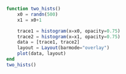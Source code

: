 ```julia
function two_hists()
    x0 = randn(500)
    x1 = x0+1

    trace1 = histogram(x=x0, opacity=0.75)
    trace2 = histogram(x=x1, opacity=0.75)
    data = [trace1, trace2]
    layout = Layout(barmode="overlay")
    plot(data, layout)
end
two_hists()
```


<div id="dc1d78de-b09f-4bcc-a9fc-969b1d9578ef"></div>

<script>
   thediv = document.getElementById('dc1d78de-b09f-4bcc-a9fc-969b1d9578ef');
var data = [{"type":"histogram","opacity":0.75,"x":[-0.6393409471458164,0.13432068875000275,0.30446057188633313,0.9247609106056518,-1.3628860082362328,0.43380311686037554,-0.6312007711636121,-0.8265185474402182,-0.8286358259296288,1.6782683330160706,-1.7544910228848112,0.8354372929886029,-0.11558612727305508,0.4622673639133757,1.8476205970356774,-0.45511205846270075,-1.6512445989731763,-0.4798707235923592,1.5073923060601377,1.1258621435318508,0.2271042577582597,-0.017144839533046526,0.6616968054242653,1.3656696574561809,1.4164511152029797,-0.6063361751498267,1.26246824494956,0.8851201351445306,-0.29058841681227787,-0.04686777471620825,0.1078054279842864,-0.15267294193351855,0.3855629462520616,0.14720669455858862,-0.28495217578692067,0.6110111806169437,1.5692550217542531,1.3512288471833742,0.23345291653312933,-0.4657613304142899,1.028873032554183,1.1921250014334228,-0.14864338230099117,-0.5044238328491756,0.6374762522873144,2.746953118955516,-0.8654066755270146,0.30427135777942416,-1.2685900929592564,-2.0371588639222735,0.9100637998702688,0.17731321046297654,-0.9515783703295208,0.5543060396427412,0.1802776175334779,-0.7342698589311046,-0.3679242016021676,-0.6305941396353426,0.9612746142635158,-0.051831619443705464,-1.045572737448526,-1.600546794149096,1.0695170211935896,-0.2558669281794576,-1.2155897859992262,0.9994309771741795,1.2270359748530033,-0.85155130145313,1.1661286346632023,-1.941775913392605,0.13628025765422047,0.6018419480435738,-1.0614769355053972,-0.8096183666421013,-0.19631758286835777,-0.22179882154482317,0.17129662841094845,0.2372862154736953,0.6985184545831484,-1.3388000883563178,-0.2531550253397227,1.1555232002077351,1.1065766187415431,0.005550360219958093,1.13340030976196,1.41632864203875,-0.34023583859103407,-0.6447885066644334,1.5029130416341745,0.5713932154554302,1.2093487606447857,-0.82138805803833,-0.9345562263006183,0.035160160611814,1.8311854604521007,0.0977675488450189,0.2766439843783482,-0.6715807291932332,0.03284958375023234,-1.0901543935556943,-1.0281119529680447,0.5113331511657683,0.1911109576943975,0.291124620330156,1.4506856976088367,0.3956727005609556,-0.4641603892306735,0.008259647411118537,1.9921648687616844,0.22483990363848086,1.0096884487870568,-0.27411069182235603,1.5519297486819368,-2.1396516391110696,-0.4186652191619434,0.16463581353171905,-0.9591037437714753,2.2910585101442194,0.5856602660878361,1.082974251345289,3.341215425271757e-5,-0.253261614444169,1.000949533167598,0.6033310777461838,1.6835094304000158,-0.37303538730340685,-0.15277390742318117,-0.20441095305783472,-0.021081393948946293,0.05625194664391594,0.6512039414287103,0.46676088134675164,0.8233342056475654,0.19161907934897174,-0.3190881149052399,1.7590637059302967,0.11720516943111436,-0.5396617226650813,-0.5446032628614332,0.8951457548322748,-1.0285002344362806,0.5105530713862318,0.7563233012629743,0.9857175924839778,-1.0681059987964843,1.7576335476077216,1.0069602877102555,1.5846600603473293,-0.8919220405264047,0.7065042195350362,0.9128838176977916,1.7524171759204372,-0.3306286265944323,0.04286545230131392,1.0138314385129203,0.6213374424258252,0.07842234300070573,0.40874128994316933,-0.38408337575393964,-1.6879063375877743,0.22728145591638693,0.8118407443946299,0.29115125727294716,-0.3083711895751342,-0.06377414241989492,-0.22728757375618028,-1.3564085287572003,0.02762698195499909,-1.9637957307753837,-1.4349858652670182,-0.49970181038684897,-0.5273696403145691,0.19705124576199728,1.1757038169983154,-0.3921070312531891,0.048148984592290195,0.6561284474848649,-2.7796457731210387,-0.7045282738230249,1.2264326056792962,-0.42821552204562113,1.4297837599559544,-0.4242920846862162,-0.06813077817367193,-0.040147266957919855,-1.4945739853401296,1.0287014998743653,0.012386666982359507,1.9707311532102123,-0.2509317299219316,-1.8076595484462512,-0.13621787177541003,-1.1020019517364041,1.0857169998281575,-1.356628752607461,-0.3249615222966936,-0.23455784047476005,-0.5700176234592883,-0.09335888725985883,-0.5143703103003898,-2.0543663346555823,0.07074607171856935,0.18788371857839042,-0.4340988025347796,-1.561839042325216,0.1328598558864294,-0.9415568163522989,0.043723334227360654,0.23837398600524765,-0.6339916126222895,-2.193379273511096,0.633425043518282,0.6468817479313581,-0.36755146705477176,0.4558856428900828,-0.8688768844752063,-0.41713737543732565,1.1887305182373944,-1.69749614747325,0.03165521399652843,-0.011276630939226356,0.6980681316820769,0.48533419081723456,-0.6589328172865763,0.7865162016288574,1.0568528855312043,-0.4176391747609248,-0.6748359211423023,-0.1124928342408986,1.0372429184658933,0.23391719114411053,-0.6746944841243852,-1.3047529447412949,-1.5128992362869027,1.1178236134793795,-0.24747557999005657,-0.7206523974002625,0.8553048970189484,-0.47590913833568343,-0.3252755041764068,0.18502312398831794,1.4766511415598051,-0.19002724303638774,-0.14164660023295345,0.26294024626641616,-0.5169932730334661,-0.5785367210349625,0.18933963309714874,-0.5398782735057076,-0.324300044874394,0.6400885668932531,-0.17823276950110234,-1.9994927646388634,-0.9282671443616825,-0.7424867749394226,-0.2757018779333888,-0.11874398431391035,-1.82128175638336,0.47066314015585525,1.7101126459581055,-0.35127404706338783,-2.4009249565036836,0.006565791592163484,0.9566547543532371,-1.0573707800757044,0.3987496417220232,0.4403490151180873,-0.658477966183962,-0.7924746315719318,-0.996860703814254,-0.8550378021021974,1.2318126030155974,-0.27105126459855905,-0.6620237378087372,-0.22859543584505249,-2.27694368848947,-0.43017070074932934,-0.34317561357303167,0.560369575115134,-0.5636196181588097,-0.3343839355695187,-0.12885926831350988,-0.7482384074805287,-1.6940929743435869,0.880829865006745,-1.0158070775731707,-0.287395597600316,0.323639534693769,-1.4788121307967246,-0.6185649691334082,0.6195108258298383,-0.0830807454622334,-1.612016135523768,-0.40499998278288213,0.33512282434932467,0.7788462026712373,1.5778700173766675,-0.12473211039436785,0.44661979288313114,0.7826033749292143,-0.7287893387953261,-0.35154724892468725,1.529905639973908,1.28377757479216,0.37342523708485875,-0.5158163171990443,0.8991637735391069,0.9103166571514052,-0.027715691641758865,0.3115603327835148,-0.6078542266786279,0.004612202874004717,-1.5068310397119573,1.458696415803778,1.5232659659225893,0.0805142741338388,-0.5325130578120458,-0.6179719133970594,-0.6392039989141329,-0.846399020090396,0.5118920044102306,1.0458350495181141,0.23732047976018023,0.8623413064242641,-1.11230812180864,-1.1504763093401518,-0.2754940579516108,0.3693965789118191,-0.34317772517360695,0.6835614880626382,-1.8798643996427382,-0.929666506249227,0.3269078828940931,2.404586216827714,0.45411222567737664,-1.0890661724572621,-0.51526364283624,-1.329287313301603,-0.8660903467165536,0.19052406618704415,0.3619014757356758,-1.4248339427667396,-0.5840144866991686,-0.6359556311750447,-1.3973224990123592,0.2951594228297526,1.4982540934015878,-1.8557018226045026,0.09802151642054882,-1.5042819316396634,1.271283189031917,0.9837787357025644,-0.3950442189326419,1.6829951741023303,-1.0893742603218166,0.24664320775125645,-1.6758649595828903,-0.8442057966561228,-0.7309971595476275,-0.0816248249744608,0.793089314630215,-0.8702397424859719,2.1883359446614765,0.4824108432412441,0.7826706930038952,-1.346199835247115,0.11681061271697456,0.7225917235864991,0.8588414494744738,-0.025300520486123412,0.598864243007206,-0.6818954466754781,1.0486225672820366,-0.2618096534800129,0.40965459536810317,0.24601526496582288,-1.3299576494330334,0.18283648173654787,1.9067532073930122,-1.0629084194325504,-1.7381942141777902,-1.5493363291927698,-2.100300572142766,-0.1801729251189832,-0.6501552914905424,-0.9748684325205607,-0.8689228336781635,-0.7534815823378177,-0.5220031045856628,1.9588329098365205,-0.06234461911992666,0.8487002444283807,1.8651829026029536,-1.3323454336353817,0.5735170650219503,0.3604284453481774,0.2176461701842769,0.12922038299857336,-1.045007145456724,-0.23227867252173454,-1.0729968094476428,0.8190629559417324,-0.2479847458089037,-1.8482188377012894,-1.0772277084249091,-0.9107158836250011,-0.7734095652336521,-0.8146951567509726,-1.6208257095868817,-2.096051454067935,1.164550536688536,-0.39432459705483536,1.3329264906563583,1.4325468116959235,-0.5512513265897466,-1.0201521059567422,1.7550396851588157,0.3038673955745637,0.6716684140198922,-0.12361876438540473,1.232430288678588,-0.7331594590614822,0.07282634520129695,2.8719160527764402,-2.2816143201310752,0.7685938930957549,0.4846902965155771,1.7884058616332,-1.5563960532402181,-1.2682782767078369,0.7815122131182504,-0.5263174423967243,0.007589062285709586,-0.4500894935936675,-1.5057647155099023,0.5454924776506284,1.1231311656260754,-0.47631937714143474,0.44296633072177116,0.0819353592537227,-0.010071945194117941,-2.298278360446626,-0.4816322834433355,0.30674313131963776,-0.11389362316358755,-0.6627117471375256,0.1227188916036723,-1.0090874036271713,-0.014942860392522454,0.2231620770595677,0.9582703236289306,-0.7164406032289564,0.21104302256951699,-2.0177652618441546,0.3916667732545715,0.2538721974968372,1.2107233822373402,1.4951421787375083,1.835650543189341,-1.2347682018345791,-1.0812542724349474,0.5360151467464556,2.302858865251582,-0.5930894320823041,0.9322072184806055,-0.8710157585309316,-0.12878216400447026,1.2185165593972316,0.6154554460498365,-0.2781953669042885,-0.44055900602649306,1.7220796987758362,0.0011965272525806064,2.6991774838080658,-0.2396779652010322,-0.6038458780758318,-0.19493092984832214,1.067643266658157,1.8227097573654851,-0.22561557724291,-0.6101190891881958,0.10782608518293271,-0.22348644418834793,0.8509572699806023,-0.19428540044253365,-0.4374519647762325,0.27366051058234175,0.5045112024251964,0.554365937001419,-0.009801861800846922,0.28598861330698355,0.29852797212695287,0.10021797993891944,-0.18321496228783712,-0.16393584673449726,-0.9637771964900603,0.17404347632134812,-0.5533550083841507,1.263218248134437,-0.13904228397723992]},{"type":"histogram","opacity":0.75,"x":[0.36065905285418365,1.1343206887500028,1.3044605718863331,1.9247609106056518,-0.36288600823623285,1.4338031168603755,0.36879922883638794,0.17348145255978176,0.1713641740703712,2.678268333016071,-0.7544910228848112,1.835437292988603,0.8844138727269449,1.4622673639133756,2.8476205970356774,0.5448879415372992,-0.6512445989731763,0.5201292764076408,2.5073923060601375,2.125862143531851,1.2271042577582598,0.9828551604669534,1.6616968054242653,2.3656696574561806,2.41645111520298,0.39366382485017326,2.26246824494956,1.8851201351445306,0.7094115831877221,0.9531322252837917,1.1078054279842864,0.8473270580664815,1.3855629462520616,1.1472066945585886,0.7150478242130793,1.6110111806169436,2.569255021754253,2.351228847183374,1.2334529165331294,0.5342386695857101,2.0288730325541833,2.192125001433423,0.8513566176990088,0.4955761671508244,1.6374762522873145,3.746953118955516,0.13459332447298544,1.3042713577794243,-0.2685900929592564,-1.0371588639222735,1.9100637998702688,1.1773132104629767,0.04842162967047925,1.554306039642741,1.180277617533478,0.26573014106889536,0.6320757983978325,0.3694058603646574,1.9612746142635158,0.9481683805562945,-0.04557273744852597,-0.6005467941490961,2.0695170211935894,0.7441330718205423,-0.21558978599922618,1.9994309771741796,2.2270359748530035,0.14844869854687004,2.1661286346632025,-0.9417759133926049,1.1362802576542204,1.6018419480435737,-0.061476935505397234,0.1903816333578987,0.8036824171316422,0.7782011784551768,1.1712966284109485,1.2372862154736952,1.6985184545831484,-0.3388000883563178,0.7468449746602773,2.1555232002077354,2.106576618741543,1.005550360219958,2.13340030976196,2.41632864203875,0.659764161408966,0.35521149333556656,2.5029130416341747,1.5713932154554302,2.2093487606447857,0.17861194196166996,0.0654437736993817,1.035160160611814,2.831185460452101,1.097767548845019,1.2766439843783481,0.3284192708067668,1.0328495837502323,-0.09015439355569432,-0.028111952968044696,1.5113331511657684,1.1911109576943975,1.291124620330156,2.4506856976088365,1.3956727005609557,0.5358396107693265,1.0082596474111185,2.9921648687616846,1.224839903638481,2.009688448787057,0.725889308177644,2.551929748681937,-1.1396516391110696,0.5813347808380567,1.164635813531719,0.04089625622852466,3.2910585101442194,1.585660266087836,2.0829742513452887,1.0000334121542527,0.7467383855558309,2.000949533167598,1.6033310777461838,2.683509430400016,0.6269646126965931,0.8472260925768188,0.7955890469421653,0.9789186060510537,1.056251946643916,1.6512039414287103,1.4667608813467516,1.8233342056475654,1.1916190793489718,0.6809118850947601,2.7590637059302967,1.1172051694311143,0.4603382773349187,0.45539673713856677,1.8951457548322748,-0.02850023443628058,1.5105530713862318,1.7563233012629742,1.9857175924839778,-0.06810599879648427,2.7576335476077216,2.0069602877102555,2.5846600603473293,0.10807795947359533,1.7065042195350362,1.9128838176977916,2.752417175920437,0.6693713734055677,1.0428654523013139,2.0138314385129203,1.6213374424258253,1.0784223430007058,1.4087412899431693,0.6159166242460603,-0.6879063375877743,1.227281455916387,1.81184074439463,1.291151257272947,0.6916288104248658,0.9362258575801051,0.7727124262438197,-0.3564085287572003,1.027626981954999,-0.9637957307753837,-0.4349858652670182,0.5002981896131511,0.4726303596854309,1.1970512457619973,2.1757038169983156,0.6078929687468109,1.0481489845922902,1.656128447484865,-1.7796457731210387,0.29547172617697515,2.226432605679296,0.5717844779543788,2.4297837599559546,0.5757079153137838,0.931869221826328,0.9598527330420802,-0.49457398534012964,2.0287014998743653,1.0123866669823596,2.9707311532102123,0.7490682700780684,-0.8076595484462512,0.86378212822459,-0.10200195173640414,2.0857169998281577,-0.35662875260746096,0.6750384777033064,0.76544215952524,0.4299823765407117,0.9066411127401411,0.4856296896996102,-1.0543663346555823,1.0707460717185693,1.1878837185783904,0.5659011974652204,-0.561839042325216,1.1328598558864293,0.05844318364770107,1.0437233342273606,1.2383739860052476,0.36600838737771046,-1.1933792735110962,1.633425043518282,1.6468817479313582,0.6324485329452283,1.4558856428900828,0.13112311552479372,0.5828626245626743,2.1887305182373944,-0.69749614747325,1.0316552139965285,0.9887233690607736,1.698068131682077,1.4853341908172346,0.34106718271342373,1.7865162016288574,2.056852885531204,0.5823608252390752,0.3251640788576977,0.8875071657591014,2.0372429184658936,1.2339171911441105,0.32530551587561485,-0.3047529447412949,-0.5128992362869027,2.1178236134793798,0.7525244200099435,0.27934760259973745,1.8553048970189483,0.5240908616643165,0.6747244958235932,1.185023123988318,2.476651141559805,0.8099727569636123,0.8583533997670465,1.262940246266416,0.4830067269665339,0.42146327896503755,1.1893396330971489,0.4601217264942924,0.675699955125606,1.6400885668932532,0.8217672304988977,-0.9994927646388634,0.07173285563831755,0.2575132250605774,0.7242981220666111,0.8812560156860897,-0.8212817563833601,1.4706631401558552,2.7101126459581053,0.6487259529366122,-1.4009249565036836,1.0065657915921635,1.956654754353237,-0.0573707800757044,1.398749641722023,1.4403490151180873,0.34152203381603796,0.20752536842806824,0.0031392961857460433,0.14496219789780262,2.231812603015597,0.728948735401441,0.33797626219126276,0.7714045641549475,-1.27694368848947,0.5698292992506706,0.6568243864269683,1.5603695751151339,0.4363803818411903,0.6656160644304814,0.8711407316864901,0.2517615925194713,-0.6940929743435869,1.880829865006745,-0.01580707757317068,0.712604402399684,1.323639534693769,-0.4788121307967246,0.3814350308665918,1.6195108258298383,0.9169192545377666,-0.6120161355237681,0.5950000172171179,1.3351228243493247,1.7788462026712373,2.5778700173766675,0.8752678896056322,1.4466197928831313,1.7826033749292143,0.27121066120467385,0.6484527510753127,2.529905639973908,2.2837775747921603,1.3734252370848588,0.4841836828009557,1.899163773539107,1.9103166571514052,0.9722843083582411,1.3115603327835148,0.3921457733213721,1.0046122028740048,-0.5068310397119573,2.458696415803778,2.5232659659225893,1.0805142741338387,0.46748694218795417,0.38202808660294063,0.36079600108586707,0.15360097990960397,1.5118920044102306,2.0458350495181143,1.2373204797601802,1.862341306424264,-0.11230812180863992,-0.15047630934015177,0.7245059420483893,1.369396578911819,0.656822274826393,1.6835614880626382,-0.8798643996427382,0.07033349375077302,1.3269078828940932,3.404586216827714,1.4541122256773766,-0.08906617245726212,0.48473635716375996,-0.329287313301603,0.1339096532834464,1.1905240661870442,1.3619014757356758,-0.4248339427667396,0.41598551330083144,0.3640443688249553,-0.39732249901235916,1.2951594228297525,2.498254093401588,-0.8557018226045026,1.098021516420549,-0.5042819316396634,2.2712831890319167,1.9837787357025642,0.604955781067358,2.6829951741023303,-0.08937426032181661,1.2466432077512564,-0.6758649595828903,0.15579420334387717,0.26900284045237255,0.9183751750255392,1.793089314630215,0.1297602575140281,3.1883359446614765,1.4824108432412442,1.7826706930038951,-0.34619983524711495,1.1168106127169746,1.7225917235864991,1.8588414494744738,0.9746994795138766,1.598864243007206,0.3181045533245219,2.0486225672820364,0.738190346519987,1.4096545953681032,1.246015264965823,-0.3299576494330334,1.182836481736548,2.9067532073930122,-0.06290841943255043,-0.7381942141777902,-0.5493363291927698,-1.1003005721427659,0.8198270748810168,0.3498447085094576,0.025131567479439343,0.13107716632183652,0.2465184176621823,0.4779968954143372,2.9588329098365205,0.9376553808800734,1.8487002444283807,2.8651829026029536,-0.3323454336353817,1.5735170650219503,1.3604284453481774,1.217646170184277,1.1292203829985734,-0.04500714545672402,0.7677213274782655,-0.07299680944764275,1.8190629559417324,0.7520152541910963,-0.8482188377012894,-0.07722770842490911,0.08928411637499889,0.22659043476634788,0.1853048432490274,-0.6208257095868817,-1.096051454067935,2.164550536688536,0.6056754029451646,2.3329264906563583,2.4325468116959232,0.4487486734102534,-0.020152105956742217,2.755039685158816,1.3038673955745637,1.671668414019892,0.8763812356145952,2.232430288678588,0.26684054093851783,1.072826345201297,3.8719160527764402,-1.2816143201310752,1.7685938930957548,1.484690296515577,2.7884058616332,-0.5563960532402181,-0.2682782767078369,1.7815122131182504,0.4736825576032757,1.0075890622857095,0.5499105064063325,-0.5057647155099023,1.5454924776506282,2.1231311656260754,0.5236806228585653,1.442966330721771,1.0819353592537226,0.9899280548058821,-1.2982783604466261,0.5183677165566645,1.3067431313196378,0.8861063768364125,0.33728825286247444,1.1227188916036723,-0.009087403627171309,0.9850571396074775,1.2231620770595677,1.9582703236289305,0.2835593967710436,1.211043022569517,-1.0177652618441546,1.3916667732545716,1.2538721974968372,2.21072338223734,2.4951421787375083,2.835650543189341,-0.23476820183457914,-0.08125427243494743,1.5360151467464556,3.302858865251582,0.40691056791769586,1.9322072184806056,0.1289842414690684,0.8712178359955297,2.218516559397232,1.6154554460498365,0.7218046330957115,0.559440993973507,2.722079698775836,1.0011965272525807,3.6991774838080658,0.7603220347989678,0.3961541219241682,0.8050690701516778,2.0676432666581572,2.822709757365485,0.77438442275709,0.3898809108118042,1.1078260851829327,0.776513555811652,1.8509572699806023,0.8057145995574664,0.5625480352237675,1.2736605105823418,1.5045112024251965,1.554365937001419,0.990198138199153,1.2859886133069836,1.298527972126953,1.1002179799389193,0.8167850377121628,0.8360641532655028,0.03622280350993967,1.174043476321348,0.44664499161584925,2.2632182481344367,0.8609577160227601]}]
var layout = {"barmode":"overlay","margin":{"r":50,"l":50,"b":50,"t":60}}

Plotly.plot(thediv, data,  layout, {showLink: false});

 </script>



